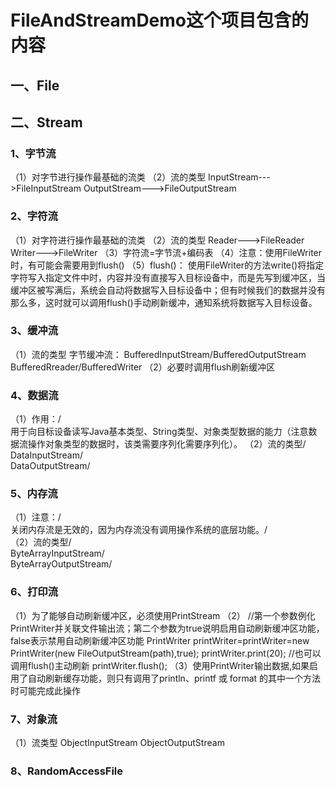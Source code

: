 # FileAndStreamDemo这个项目包含的内容

## 一、File


## 二、Stream

### 1、字节流
（1）对字节进行操作最基础的流类
（2）流的类型
  InputStream--->FileInputStream
  OutputStream--->FileOutputStream

### 2、字符流
（1）对字符进行操作最基础的流类
（2）流的类型
  Reader--->FileReader
  Writer--->FileWriter
（3）字符流=字节流+编码表
（4）注意：使用FileWriter时，有可能会需要用到flush()
（5）flush()：
使用FileWriter的方法write()将指定字符写入指定文件中时，内容并没有直接写入目标设备中，而是先写到缓冲区，当缓冲区被写满后，系统会自动将数据写入目标设备中；但有时候我们的数据并没有那么多，这时就可以调用flush()手动刷新缓冲，通知系统将数据写入目标设备。

### 3、缓冲流
（1）流的类型
  字节缓冲流：
  BufferedInputStream/BufferedOutputStream
  BufferedRreader/BufferedWriter
（2）必要时调用flush刷新缓冲区
 
### 4、数据流
（1）作用：/<br>
用于向目标设备读写Java基本类型、String类型、对象类型数据的能力（注意数据流操作对象类型的数据时，该类需要序列化需要序列化）。
（2）流的类型/<br>
  DataInputStream/<br>
  DataOutputStream/<br>
  
 ### 5、内存流
 （1）注意：/<br>
 关闭内存流是无效的，因为内存流没有调用操作系统的底层功能。/<br>
 （2）流的类型/<br>
   ByteArrayInputStream/<br>
   ByteArrayOutputStream/<br>
   
  ### 6、打印流
  （1）为了能够自动刷新缓冲区，必须使用PrintStream
  （2）
  //第一个参数例化PrintWriter并关联文件输出流；第二个参数为true说明启用自动刷新缓冲区功能，false表示禁用自动刷新缓冲区功能
  PrintWriter printWriter=printWriter=new PrintWriter(new FileOutputStream(path),true);
  printWriter.print(20);
  //也可以调用flush()主动刷新
	printWriter.flush();
  （3）使用PrintWriter输出数据,如果启用了自动刷新缓存功能，则只有调用了println、printf 或 format 的其中一个方法时可能完成此操作
   
  ### 7、对象流
  （1）流类型
   ObjectInputStream
   ObjectOutputStream
   
   ### 8、RandomAccessFile
   
   
   
  
  
  
  

